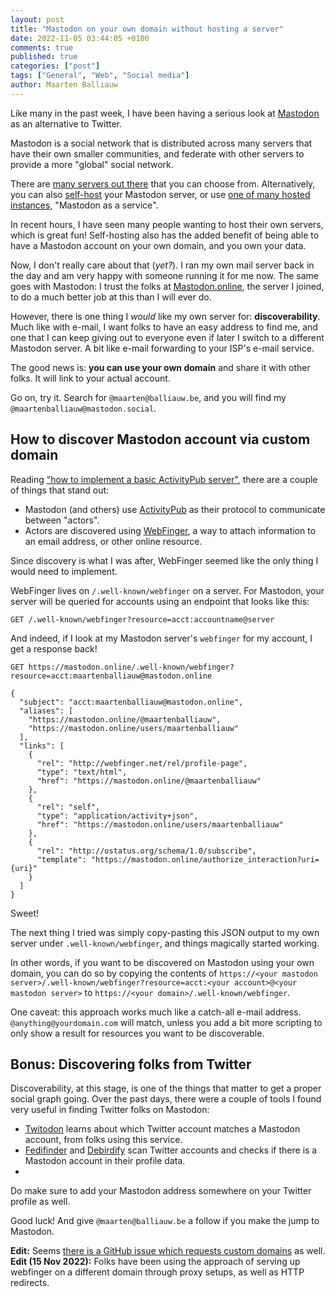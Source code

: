 ```yaml
---
layout: post
title: "Mastodon on your own domain without hosting a server"
date: 2022-11-05 03:44:05 +0100
comments: true
published: true
categories: ["post"]
tags: ["General", "Web", "Social media"]
author: Maarten Balliauw
---
```


Like many in the past week, I have been having a serious look at [Mastodon](https://joinmastodon.org/) as an alternative to Twitter.

Mastodon is a social network that is distributed across many servers that have their own smaller communities, and federate with other servers to provide a more "global" social network.

There are [many servers out there](https://joinmastodon.org/servers) that you can choose from.
Alternatively, you can also [self-host](https://docs.joinmastodon.org/admin/prerequisites/) your Mastodon server, or use [one of many hosted instances](https://joinfediverse.wiki/How_to_host_your_own_Fediverse_instance%3F), "Mastodon as a service".

In recent hours, I have seen many people wanting to host their own servers, which is great fun!
Self-hosting also has the added benefit of being able to have a Mastodon account on your own domain, and you own your data.

Now, I don't really care about that (_yet?_). I ran my own mail server back in the day and am very happy with someone running it for me now.
The same goes with Mastodon: I trust the folks at [Mastodon.online](https://mastodon.online), the server I joined, to do a much better job at this than I will ever do.

However, there is one thing I _would_ like my own server for: **discoverability**.
Much like with e-mail, I want folks to have an easy address to find me, and one that I can keep giving out to everyone even if later I switch to a different Mastodon server.
A bit like e-mail forwarding to your ISP's e-mail service.

The good news is: **you can use your own domain** and share it with other folks. It will link to your actual account.

Go on, try it. Search for `@maarten@balliauw.be`, and you will find my `@maartenballiauw@mastodon.social`.

## How to discover Mastodon account via custom domain

Reading ["how to implement a basic ActivityPub server"](https://blog.joinmastodon.org/2018/06/how-to-implement-a-basic-activitypub-server/),
there are a couple of things that stand out:

* Mastodon (and others) use [ActivityPub](https://activitypub.rocks/) as their protocol to communicate between "actors".
* Actors are discovered using [WebFinger](https://webfinger.net/), a way to attach information to an email address, or other online resource.

Since discovery is what I was after, WebFinger seemed like the only thing I would need to implement.

WebFinger lives on `/.well-known/webfinger` on a server. For Mastodon, your server will be queried for accounts using an endpoint that looks like this:

```http
GET /.well-known/webfinger?resource=acct:accountname@server
```

And indeed, if I look at my Mastodon server's `webfinger` for my account, I get a response back!

```http
GET https://mastodon.online/.well-known/webfinger?resource=acct:maartenballiauw@mastodon.online

{
  "subject": "acct:maartenballiauw@mastodon.online",
  "aliases": [
    "https://mastodon.online/@maartenballiauw",
    "https://mastodon.online/users/maartenballiauw"
  ],
  "links": [
    {
      "rel": "http://webfinger.net/rel/profile-page",
      "type": "text/html",
      "href": "https://mastodon.online/@maartenballiauw"
    },
    {
      "rel": "self",
      "type": "application/activity+json",
      "href": "https://mastodon.online/users/maartenballiauw"
    },
    {
      "rel": "http://ostatus.org/schema/1.0/subscribe",
      "template": "https://mastodon.online/authorize_interaction?uri={uri}"
    }
  ]
}
```

Sweet!

The next thing I tried was simply copy-pasting this JSON output to my own server under `.well-known/webfinger`, and things magically started working.

In other words, if you want to be discovered on Mastodon using your own domain, you can do so by copying the contents of `https://<your mastodon server>/.well-known/webfinger?resource=acct:<your account>@<your mastodon server>` to `https://<your domain>/.well-known/webfinger`.

One caveat: this approach works much like a catch-all e-mail address. `@anything@yourdomain.com` will match, unless you add a bit more scripting to only show a result for resources you want to be discoverable.

## Bonus: Discovering folks from Twitter

Discoverability, at this stage, is one of the things that matter to get a proper social graph going.
Over the past days, there were a couple of tools I found very useful in finding Twitter folks on Mastodon:

* [Twitodon](https://twitodon.com/) learns about which Twitter account matches a Mastodon account, from folks using this service.
* [Fedifinder](https://fedifinder.glitch.me/) and [Debirdify](https://pruvisto.org/debirdify/) scan Twitter accounts and checks if there is a Mastodon account in their profile data.
* 
Do make sure to add your Mastodon address somewhere on your Twitter profile as well.

Good luck! And give `@maarten@balliauw.be` a follow if you make the jump to Mastodon.

**Edit:** Seems [there is a GitHub issue which requests custom domains](https://github.com/mastodon/mastodon/issues/2668) as well.
**Edit (15 Nov 2022):** Folks have been using the approach of serving up webfinger on a different domain through proxy setups, as well as HTTP redirects.
